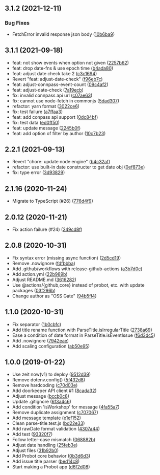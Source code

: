 ## 3.1.2 (2021-12-11)


### Bug Fixes

* FetchError invalid response json body ([10b6ba9](https://github.com/oss-gate/issue-cleaner/commit/10b6ba98bf9dcfc2d4e723c3b291e9cb0d571cc7))

## 3.1.1 (2021-09-18)

* feat: not show events when option not given ([2257b62](https://github.com/oss-gate/issue-cleaner/commit/2257b623a23791b5ca2fb6df0009f1397eccb2af))
* feat: drop date-fns & use epoch time ([b4ada80](https://github.com/oss-gate/issue-cleaner/commit/b4ada800f0b318b01694e7db3b352e8a6a1b919e))
* feat: adjust date check take 2 ([c3c1694](https://github.com/oss-gate/issue-cleaner/commit/c3c169448e57484e70253ade6d199770d684daf3))
* Revert "feat: adjust-date-check" ([f96eb7c](https://github.com/oss-gate/issue-cleaner/commit/f96eb7c6b9c8beb5ad6d3115672e20d4975970c5))
* feat: adjust-connpass-event-count ([09c4af2](https://github.com/oss-gate/issue-cleaner/commit/09c4af2e25bae2627278bcd3f2cec1235580e791))
* feat: adjust-date-check ([7a19ecb](https://github.com/oss-gate/issue-cleaner/commit/7a19ecbb6000b05c6a88528e0b3b998b9aad706a))
* fix: invalid connpass api url ([c07ae63](https://github.com/oss-gate/issue-cleaner/commit/c07ae63dc387239fe031d8bea68021527abbf31b))
* fix: cannot use node-fetch in commonjs ([5dad307](https://github.com/oss-gate/issue-cleaner/commit/5dad3078ff227f10c10a675f401428a85d76eaba))
* refactor: yarn format ([3022ce6](https://github.com/oss-gate/issue-cleaner/commit/3022ce6628d3818535ad983321e8d0c525ae07f8))
* fix: test failure ([a7ffaa3](https://github.com/oss-gate/issue-cleaner/commit/a7ffaa3686b78486b1fe6daaed5379b17ad7a6cd))
* feat: add conpass api support ([0dc84bf](https://github.com/oss-gate/issue-cleaner/commit/0dc84bfa922d00d5d7648d23dd7b3f79719a0266))
* fix: test data ([ed0ff50](https://github.com/oss-gate/issue-cleaner/commit/ed0ff50de25c441b18c65d0edb4668f690939174))
* feat: update message ([2245b0f](https://github.com/oss-gate/issue-cleaner/commit/2245b0fd4674540234d9c4b9ff79a9be13be3f74))
* feat: add option of filter by author ([10c7b23](https://github.com/oss-gate/issue-cleaner/commit/10c7b23a742fbac17509ab8fdf1140ea60afd4e5))


## 2.2.1 (2021-09-13)


* Revert "chore: update node engine" ([b4c32af](https://github.com/oss-gate/issue-cleaner/commit/b4c32af6ee6d9b35a938ffcd17d024f4c0e39d32))
* refactor: use built-in date constructer to get date obj ([0ef873e](https://github.com/oss-gate/issue-cleaner/commit/0ef873e613890966e1340c37343ec38120f71ff1))
* fix: type error ([3d93829](https://github.com/oss-gate/issue-cleaner/commit/3d9382961a83704db7aed1b7867103568508efce))


## 2.1.16 (2020-11-24)


* Migrate to TypeScript (#26) ([776d4f9](https://github.com/oss-gate/issue-cleaner/commit/776d4f9087aa8354294094116e6aef827d95ae85))


## 2.0.12 (2020-11-21)


* Fix action failure (#24) ([249cd8f](https://github.com/oss-gate/issue-cleaner/commit/249cd8ff3c169929cea935e4343040299f46ced3))


## 2.0.8 (2020-10-31)


* Fix syntax error (missing async function) ([2d5cd19](https://github.com/oss-gate/issue-cleaner/commit/2d5cd19821f76894e6cdd61f275664f2c7f012a2))
* Remove .nowignore ([fdfbbba](https://github.com/oss-gate/issue-cleaner/commit/fdfbbba2a855b3d9d6e41e88600b1df4f68dfc65))
* Add .github/workflows with release-github-actions ([a3b7d0c](https://github.com/oss-gate/issue-cleaner/commit/a3b7d0ca612390ac671649c53e153f42b79f69ef))
* Add action.yml ([22b989b](https://github.com/oss-gate/issue-cleaner/commit/22b989bb15a9d415a5a1c7535b346d535cf92aa3))
* Adjust README.md ([3616282](https://github.com/oss-gate/issue-cleaner/commit/36162824a262d7dc46e44e43ee8a04fbcfd572c7))
* Use @actions/{github,core} instead of probot, etc. with update packages ([03f296b](https://github.com/oss-gate/issue-cleaner/commit/03f296b5b3badb7ac68338cb7ffbb06a064286c5))
* Change author as "OSS Gate" ([94b5ff4](https://github.com/oss-gate/issue-cleaner/commit/94b5ff4f1ca914df72c7ea6649d42c47622f3593))



## 1.1.0 (2020-10-31)


* Fix separator ([1b0cbfc](https://github.com/oss-gate/issue-cleaner/commit/1b0cbfcfd416d0f9655b3176c415f1f7a602f562))
* Add title rename function with ParseTitle.isIrregularTitle ([2738a69](https://github.com/oss-gate/issue-cleaner/commit/2738a69b6ab8ceb652ca503acd59cbf9df755fca))
* Ease a condition of date format in ParseTitle.isEventIssue ([f6d3dc5](https://github.com/oss-gate/issue-cleaner/commit/f6d3dc572aa6301ba830bec891f073bde9c7f019))
* Add .nowignore ([7942eae](https://github.com/oss-gate/issue-cleaner/commit/7942eae1f13513bb66ba011baa0f0a0311ee054a))
* Add scaling configuration ([ab50e95](https://github.com/oss-gate/issue-cleaner/commit/ab50e95c3910c6297c978811640f904b71f6d84f))


## 1.0.0 (2019-01-22)


* Use zeit now(v1) to deploy ([9512d39](https://github.com/oss-gate/issue-cleaner/commit/9512d39831c4e218c9dae08d3cdcd19d22431eca))
* Remove dotenv.config() ([5f432d8](https://github.com/oss-gate/issue-cleaner/commit/5f432d842dbbd85e9eb3c45dfd56cd3c15269dee))
* Remove hardcoding ([c70d03e](https://github.com/oss-gate/issue-cleaner/commit/c70d03e876191160f6df92bf66008615fae2d881))
* Add doorkeeper API client #1 ([8cada32](https://github.com/oss-gate/issue-cleaner/commit/8cada3200a27602eac150dbd26b474dfb10c6c57))
* Adjust message ([bccb0c8](https://github.com/oss-gate/issue-cleaner/commit/bccb0c8ce77346c7847aa7553cd320e3f5774c5f))
* Update .gitignore ([6f3a4c6](https://github.com/oss-gate/issue-cleaner/commit/6f3a4c6cff1921d510ed6bbadf243ed49fcd19a6))
* Add condition 'isWorkshop' for message ([4fa55a7](https://github.com/oss-gate/issue-cleaner/commit/4fa55a726e4eb35a66b7cb387d75717f21226c9f))
* Remove duplicate assignment ([c707067](https://github.com/oss-gate/issue-cleaner/commit/c70706785f3ba5d1655231bee56b3cc5baedc001))
* Add message template ([e1ef152](https://github.com/oss-gate/issue-cleaner/commit/e1ef152669525e17f56093229055fda918385709))
* Clean parse-title.test.js ([bd22e33](https://github.com/oss-gate/issue-cleaner/commit/bd22e33289f9666a85ca9fe71ce50dc99541e1cf))
* Add rawDate format validation ([4307a44](https://github.com/oss-gate/issue-cleaner/commit/4307a440ebe0633e4d3820c94079f19c474bb836))
* Add test ([93320f7](https://github.com/oss-gate/issue-cleaner/commit/93320f75e8dd6af91b0f7de5304e443b09835270))
* Follow letter-case mismatch ([068882b](https://github.com/oss-gate/issue-cleaner/commit/068882bdbc630e274dc6b666bfbe3d85e8474546))
* Adjust date handling ([25feb3e](https://github.com/oss-gate/issue-cleaner/commit/25feb3e5aca9774a12a7fa8fec3e69c38f4ed410))
* Adjust files ([31b92b0](https://github.com/oss-gate/issue-cleaner/commit/31b92b0f2c5bcd37b94c90175aecc4d12a32b8dc))
* Add Probot core behavior ([0b3d6d3](https://github.com/oss-gate/issue-cleaner/commit/0b3d6d3292965649acfd3383737b87c7f0f33c78))
* Add issue title parser ([bed14c8](https://github.com/oss-gate/issue-cleaner/commit/bed14c85a1911bde933d8b111d8a6cd34efe2283))
* Start making a Probot app ([d6f2d08](https://github.com/oss-gate/issue-cleaner/commit/d6f2d08b0669b0b94829e85302caa86e33a12bc1))

